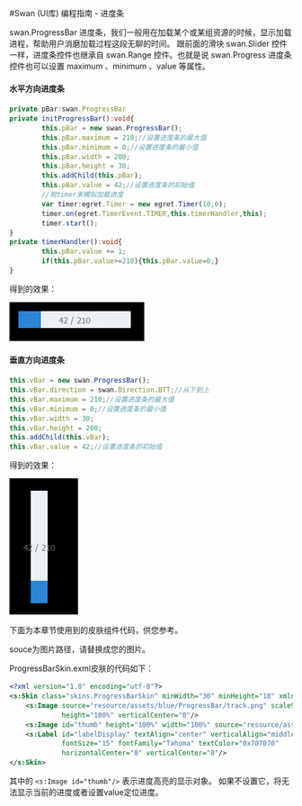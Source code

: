 #Swan (UI库) 编程指南 - 进度条

swan.ProgressBar 进度条，我们一般用在加载某个或某组资源的时候，显示加载进程，帮助用户消磨加载过程这段无聊的时间。
跟前面的滑块 swan.Slider 控件一样，进度条控件也继承自 swan.Range 控件。也就是说 swan.Progress 进度条控件也可以设置 maximum 、minimum 、value 等属性。

#### 水平方向进度条
``` TypeScript
private pBar:swan.ProgressBar
private initProgressBar():void{
		this.pBar = new swan.ProgressBar();
		this.pBar.maximum = 210;//设置进度条的最大值
		this.pBar.minimum = 0;//设置进度条的最小值
		this.pBar.width = 200;
		this.pBar.height = 30;
		this.addChild(this.pBar);
		this.pBar.value = 42;//设置进度条的初始值
		//用timer来模拟加载进度
		var timer:egret.Timer = new egret.Timer(10,0);
		timer.on(egret.TimerEvent.TIMER,this.timerHandler,this);
		timer.start();
}
private timerHandler():void{
		this.pBar.value += 1;
		if(this.pBar.value>=210){this.pBar.value=0;}
}
```
得到的效果：

![](./image/7/7_8_1.png)

#### 垂直方向进度条
``` TypeScript
this.vBar = new swan.ProgressBar();
this.vBar.direction = swan.Direction.BTT;//从下到上
this.vBar.maximum = 210;//设置进度条的最大值
this.vBar.minimum = 0;//设置进度条的最小值
this.vBar.width = 30;
this.vBar.height = 200;
this.addChild(this.vBar);
this.vBar.value = 42;//设置进度条的初始值
```
得到的效果：

![](./image/7/7_8_2.png)

下面为本章节使用到的皮肤组件代码，供您参考。

souce为图片路径，请替换成您的图片。

ProgressBarSkin.exml皮肤的代码如下：
``` XML
<?xml version="1.0" encoding="utf-8"?>
<s:Skin class="skins.ProgressBarSkin" minWidth="30" minHeight="18" xmlns:s="http://ns.egret.com/swan">
	<s:Image source="resource/assets/blue/ProgressBar/track.png" scale9Grid="1,1,4,4" width="100%"
			 height="100%" verticalCenter="0"/>
	<s:Image id="thumb" height="100%" width="100%" source="resource/assets/blue/ProgressBar/thumb.png"/>
	<s:Label id="labelDisplay" textAlign="center" verticalAlign="middle"
			 fontSize="15" fontFamily="Tahoma" textColor="0x707070"
			 horizontalCenter="0" verticalCenter="0"/>
</s:Skin>
```
其中的 ```<s:Image id="thumb"/>``` 表示进度高亮的显示对象。
如果不设置它，将无法显示当前的进度或者设置value定位进度。
